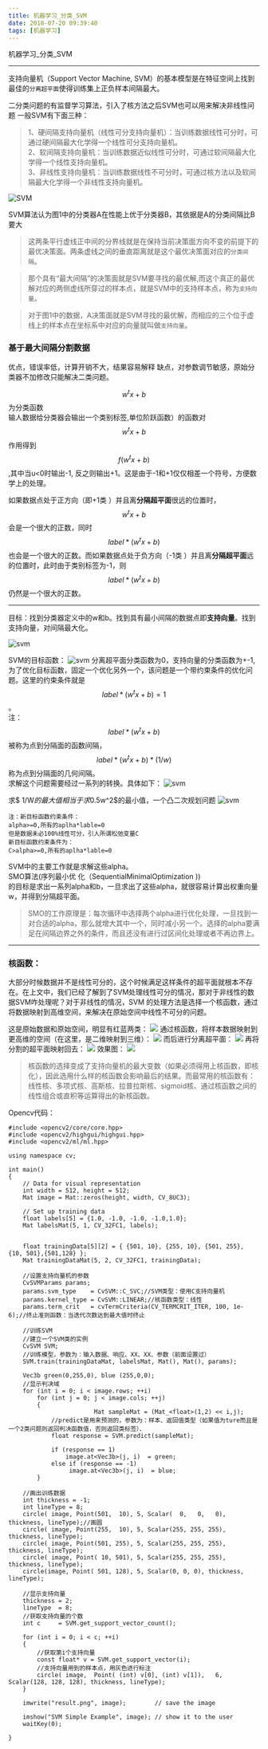 ```yaml
---
title: 机器学习_分类_SVM
date: 2018-07-20 09:39:40
tags: [机器学习]
---
```



机器学习_分类_SVM

<!--more-->

---
支持向量机（Support Vector Machine, SVM）的基本模型是在特征空间上找到最佳的`分离超平面`使得训练集上正负样本间隔最大。

二分类问题的有监督学习算法，引入了核方法之后SVM也可以用来解决非线性问题
一般SVM有下面三种：

>1、硬间隔支持向量机（线性可分支持向量机）：当训练数据线性可分时，可通过硬间隔最大化学得一个线性可分支持向量机。<br>
2、软间隔支持向量机：当训练数据近似线性可分时，可通过软间隔最大化学得一个线性支持向量机。<br>
3、非线性支持向量机：当训练数据线性不可分时，可通过核方法以及软间隔最大化学得一个非线性支持向量机。


![SVM](https://pic2.zhimg.com/80/v2-d2b03cf98869849d1d6a4d91a05d6571_hd.jpg)

SVM算法认为图1中的分类器A在性能上优于分类器B，其依据是A的分类间隔比B要大
>这两条平行虚线正中间的分界线就是在保持当前决策面方向不变的前提下的最优决策面。两条虚线之间的垂直距离就是这个最优决策面对应的`分类间隔`。<br>

>那个具有“最大间隔”的决策面就是SVM要寻找的最优解,而这个真正的最优解对应的两侧虚线所穿过的样本点，就是SVM中的支持样本点，称为`支持向量`。<br>

>对于图1中的数据，A决策面就是SVM寻找的最优解，而相应的三个位于虚线上的样本点在坐标系中对应的向量就叫做`支持向量`。



### 基于最大间隔分割数据
优点，错误率低，计算开销不大，结果容易解释
缺点，对参数调节敏感，原始分类器不加修改只能解决二类问题。

$$ w^{t}x+b $$为分类函数<br>
输人数据给分类器会输出一个类别标签,单位阶跃函数）的函数对$$ w^{t}x+b $$作用得到$$ f(w^{t}x+b) $$,其中当u<0时输出-1, 反之则输出+1。这是由于-1和+1仅仅相差一个符号，方便数学上的处理。

如果数据点处于正方向（即+1类 ）并且离**分隔超平面**很远的位置时，$$ w^{t}x+b $$会是一个很大的正数，同时$$ label*(w^{t}x+b) $$也会是一个很大的正数。而如果数据点处于负方向（-1类 ）并且离**分隔超平面**远的位置时，此时由于类别标签为-1，则$$ label*(w^{t}x+b) $$仍然是一个很大的正数。

---

目标：找到分类器定义中的w和b。找到具有最小间隔的数据点即**支持向量**。找到支持向量，对间隔最大化。


![svm](http://p3qhnc0eg.bkt.clouddn.com/blog/img/svm_1.png)

SVM的目标函数：
![svm](http://p3qhnc0eg.bkt.clouddn.com/blog/img/svm_2.png)
分离超平面分类函数为0，支持向量的分类函数为+-1,为了优化目标函数，固定一个优化另外一个，该问题是一个带约束条件的优化问题。这里的约束条件就是$$ label*(w^{t}x+b)=1 $$。<br>
注：$$ label*(w^{t}x+b) $$被称为点到分隔面的函数间隔，$$ label*(w^{t}x+b)*(1/w) $$称为点到分隔面的几何间隔。<br>
求解这个问题需要经过一系列的转换。具体如下：
![svm](http://p3qhnc0eg.bkt.clouddn.com/blog/img/svm_3.png)


求$ 1/W$的最大值相当于求$0.5w^2$的最小值，一个凸二次规划问题
![svm](http://p3qhnc0eg.bkt.clouddn.com/blog/img/svm_4.png)

```
注：新目标函数约束条件：
alpha>=0,所有的aplha*lable=0
但是数据未必100%线性可分，引人所谓松弛变量C
新目标函数约束条件为：
C>alpha>=0,所有的aplha*lable=0
```

SVM中的主要工作就是求解这些alpha。<br>
SMO算法(序列最小优
化（SequentialMinimalOptimization ))<br>的目标是求出一系列alpha和b，一旦求出了这些alpha，就很容易计算出权重向量w，并得到分隔超平面。
>SMO的工作原理是：每次循环中选择两个alpha进行优化处理，一旦找到一对合适的alpha，那么就增大其中一个，同时减小另一个。选择的alpha要满足在间隔边界之外的条件，而且还没有进行过区间化处理或者不再边界上。

---

### 核函数：

大部分时候数据并不是线性可分的，这个时候满足这样条件的超平面就根本不存在。在上文中，我们已经了解到了SVM处理线性可分的情况，那对于非线性的数据SVM咋处理呢？对于非线性的情况，SVM 的处理方法是选择一个核函数，通过将数据映射到高维空间，来解决在原始空间中线性不可分的问题。

这是原始数据和原始空间，明显有红蓝两类：
![](http://p3qhnc0eg.bkt.clouddn.com/blog/img/svm_he_tu1.jpg)
通过核函数，将样本数据映射到更高维的空间（在这里，是二维映射到三维）：
![](http://p3qhnc0eg.bkt.clouddn.com/blog/img/svm_he_tu2.jpg)
而后进行分离超平面：
![](http://p3qhnc0eg.bkt.clouddn.com/blog/img/svm_he_tu3.jpg)
再将分割的超平面映射回去：
![](http://p3qhnc0eg.bkt.clouddn.com/blog/img/svm_he_tu4.jpg)
效果图：
![](http://p3qhnc0eg.bkt.clouddn.com/blog/img/svm_he_tu5.jpg)


>核函数的选择变成了支持向量机的最大变数（如果必须得用上核函数，即核化），因此选用什么样的核函数会影响最后的结果。而最常用的核函数有：线性核、多项式核、高斯核、拉普拉斯核、sigmoid核、通过核函数之间的线性组合或直积等运算得出的新核函数。




Opencv代码：
```
#include <opencv2/core/core.hpp>  
#include <opencv2/highgui/highgui.hpp>  
#include <opencv2/ml/ml.hpp>  
  
using namespace cv;  
  
int main()  
{  
    // Data for visual representation  
    int width = 512, height = 512;  
    Mat image = Mat::zeros(height, width, CV_8UC3);  
  
    // Set up training data  
    float labels[5] = {1.0, -1.0, -1.0, -1.0,1.0};  
    Mat labelsMat(5, 1, CV_32FC1, labels);  
  
  
    float trainingData[5][2] = { {501, 10}, {255, 10}, {501, 255}, {10, 501},{501,128} };  
    Mat trainingDataMat(5, 2, CV_32FC1, trainingData);  
  
    //设置支持向量机的参数  
    CvSVMParams params;  
    params.svm_type    = CvSVM::C_SVC;//SVM类型：使用C支持向量机  
    params.kernel_type = CvSVM::LINEAR;//核函数类型：线性  
    params.term_crit   = cvTermCriteria(CV_TERMCRIT_ITER, 100, 1e-6);//终止准则函数：当迭代次数达到最大值时终止  
  
    //训练SVM  
    //建立一个SVM类的实例  
    CvSVM SVM;  
    //训练模型，参数为：输入数据、响应、XX、XX、参数（前面设置过）  
    SVM.train(trainingDataMat, labelsMat, Mat(), Mat(), params);  
      
    Vec3b green(0,255,0), blue (255,0,0);  
    //显示判决域  
    for (int i = 0; i < image.rows; ++i)  
        for (int j = 0; j < image.cols; ++j)  
        {  
                        Mat sampleMat = (Mat_<float>(1,2) << i,j);  
            //predict是用来预测的，参数为：样本、返回值类型（如果值为ture而且是一个2类问题则返回判决函数值，否则返回类标签）、  
            float response = SVM.predict(sampleMat);  
  
            if (response == 1)  
                image.at<Vec3b>(j, i)  = green;  
            else if (response == -1)   
                 image.at<Vec3b>(j, i)  = blue;  
        }  
  
    //画出训练数据  
    int thickness = -1;  
    int lineType = 8;  
    circle( image, Point(501,  10), 5, Scalar(  0,   0,   0), thickness, lineType);//画圆  
    circle( image, Point(255,  10), 5, Scalar(255, 255, 255), thickness, lineType);  
    circle( image, Point(501, 255), 5, Scalar(255, 255, 255), thickness, lineType);  
    circle( image, Point( 10, 501), 5, Scalar(255, 255, 255), thickness, lineType);  
    circle(image, Point( 501, 128), 5, Scalar(0, 0, 0), thickness, lineType);  
  
    //显示支持向量  
    thickness = 2;  
    lineType  = 8;  
    //获取支持向量的个数  
    int c     = SVM.get_support_vector_count();  
  
    for (int i = 0; i < c; ++i)  
    {  
        //获取第i个支持向量  
        const float* v = SVM.get_support_vector(i);  
        //支持向量用到的样本点，用灰色进行标注  
        circle( image,  Point( (int) v[0], (int) v[1]),   6,  Scalar(128, 128, 128), thickness, lineType);  
    }  
  
    imwrite("result.png", image);        // save the image   
  
    imshow("SVM Simple Example", image); // show it to the user  
    waitKey(0);  
  
} 
```